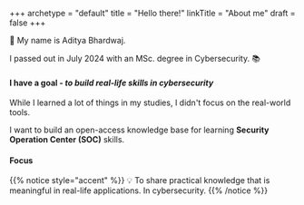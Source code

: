 +++
archetype = "default"
title = "Hello there!"
linkTitle = "About me"
draft = false
+++

:wave: My name is Aditya Bhardwaj. 

I passed out in July 2024 with an MSc. degree in Cybersecurity. :books:

#### I have a goal - *to build real-life skills in cybersecurity*


While I learned a lot of things in my studies, I didn't focus on the real-world tools.

I want to build an open-access knowledge base for learning **Security Operation Center (SOC)** skills.

#### Focus

{{% notice style="accent" %}}
:bulb: To share practical knowledge that is meaningful in real-life applications. In cybersecurity. 
{{% /notice %}}

